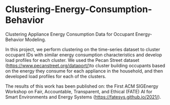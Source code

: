 # Clustering-Energy-Consumption-Behavior
Clustering Appliance Energy Consumption Data for Occupant Energy-Behavior Modeling.

In this project, we perform clustering on the time-series dataset to cluster occupant IDs with similar energy consumption characteristics and develop load profiles for each cluster. 
We used the Pecan Street dataset (https://www.pecanstreet.org/dataport/)to cluster building occupants based on the energy they consume for each appliance in the household, and then developed load profiles for each of the clusters.

The results of this work has been published on: the First ACM SIGEnergy Workshop on Fair, Accountable, Transparent, and Ethical (FATE) AI for Smart Environments and Energy Systems (https://fatesys.github.io/2021/).

